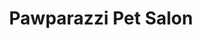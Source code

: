 ---
title: "Pawparazzi Pet Salon"
url: /hoffman-estates/pawparazzi-pet-salon/
shop: pet grooming
---